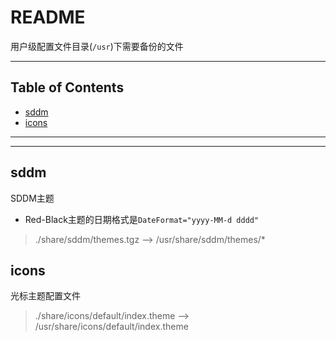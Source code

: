 # README

用户级配置文件目录(`/usr`)下需要备份的文件

---

## Table of Contents

<!-- vim-markdown-toc GFM -->

* [sddm](#sddm)
* [icons](#icons)

<!-- vim-markdown-toc -->

---

---

## sddm

SDDM主题

- Red-Black主题的日期格式是`DateFormat="yyyy-MM-d dddd"`

> ./share/sddm/themes.tgz --> /usr/share/sddm/themes/*

## icons

光标主题配置文件

> ./share/icons/default/index.theme --> /usr/share/icons/default/index.theme

